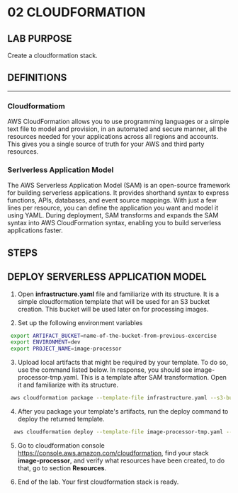 # 02 CLOUDFORMATION

## LAB PURPOSE

Create a cloudformation stack.

## DEFINITIONS
----

### Cloudformatiom

AWS CloudFormation allows you to use programming languages or a simple text file to model and provision, in an automated and secure manner, all the resources needed for your applications across all regions and accounts. This gives you a single source of truth for your AWS and third party resources.
 
### Serlverless Application Model

The AWS Serverless Application Model (SAM) is an open-source framework for building serverless applications. It provides shorthand syntax to express functions, APIs, databases, and event source mappings. With just a few lines per resource, you can define the application you want and model it using YAML. During deployment, SAM transforms and expands the SAM syntax into AWS CloudFormation syntax, enabling you to build serverless applications faster.

## STEPS


## DEPLOY SERVERLESS APPLICATION MODEL

1. Open **infrastructure.yaml** file and familiarize with its structure. It is a simple cloudformation template that will be used for an S3 bucket creation. This bucket will be used later on for processing images. 

2. Set up the following environment variables

```bash
 export ARTIFACT_BUCKET=name-of-the-bucket-from-previous-excercise
 export ENVIRONMENT=dev
 export PROJECT_NAME=image-processor
```

3. Upload local artifacts that might be required by your template. To do so, use the command listed below. In response, you should see image-processor-tmp.yaml. This is a template after SAM transformation. Open it and familiarize with its structure.

```bash
 aws cloudformation package --template-file infrastructure.yaml --s3-bucket $ARTIFACT_BUCKET --output-template-file image-processor-tmp.yaml
```

4. After you package your template's artifacts, run the deploy command to deploy the returned template.

```bash
  aws cloudformation deploy --template-file image-processor-tmp.yaml --stack-name $PROJECT_NAME --capabilities CAPABILITY_NAMED_IAM --parameter-overrides ProjectName=$PROJECT_NAME Environment=$ENVIRONMENT
```

5. Go to cloudformation console  https://console.aws.amazon.com/cloudformation, find your stack **image-processor**, and verify what resources have been created, to do that, go to section **Resources**. 

6. End of the lab. Your first cloudformation stack is ready.